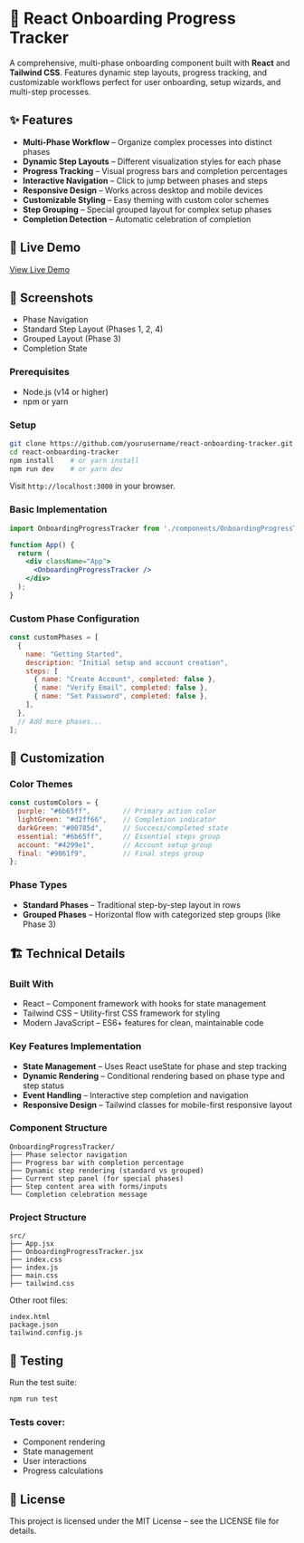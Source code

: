 # 🧭 React Onboarding Progress Tracker

A comprehensive, multi-phase onboarding component built with **React** and **Tailwind CSS**. Features dynamic step layouts, progress tracking, and customizable workflows perfect for user onboarding, setup wizards, and multi-step processes.

## ✨ Features

- **Multi-Phase Workflow** – Organize complex processes into distinct phases  
- **Dynamic Step Layouts** – Different visualization styles for each phase  
- **Progress Tracking** – Visual progress bars and completion percentages  
- **Interactive Navigation** – Click to jump between phases and steps  
- **Responsive Design** – Works across desktop and mobile devices  
- **Customizable Styling** – Easy theming with custom color schemes  
- **Step Grouping** – Special grouped layout for complex setup phases  
- **Completion Detection** – Automatic celebration of completion  

## 🚀 Live Demo

[View Live Demo](https://zn4fkl.csb.app/) <!-- Replace with actual URL -->

## 📸 Screenshots

<!-- Insert images like: ![Alt text](url) -->
- Phase Navigation
- Standard Step Layout (Phases 1, 2, 4)
- Grouped Layout (Phase 3)
- Completion State

### Prerequisites

- Node.js (v14 or higher)
- npm or yarn

### Setup

```bash
git clone https://github.com/yourusername/react-onboarding-tracker.git
cd react-onboarding-tracker
npm install    # or yarn install
npm run dev    # or yarn dev
```

Visit `http://localhost:3000` in your browser.

### Basic Implementation

```jsx
import OnboardingProgressTracker from './components/OnboardingProgressTracker';

function App() {
  return (
    <div className="App">
      <OnboardingProgressTracker />
    </div>
  );
}
```

### Custom Phase Configuration

```jsx
const customPhases = [
  {
    name: "Getting Started",
    description: "Initial setup and account creation",
    steps: [
      { name: "Create Account", completed: false },
      { name: "Verify Email", completed: false },
      { name: "Set Password", completed: false },
    ],
  },
  // Add more phases...
];
```

## 🎨 Customization

### Color Themes

```js
const customColors = {
  purple: "#6b65ff",        // Primary action color
  lightGreen: "#d2ff66",    // Completion indicator
  darkGreen: "#00785d",     // Success/completed state
  essential: "#6b65ff",     // Essential steps group
  account: "#4299e1",       // Account setup group
  final: "#9061f9",         // Final steps group
};
```

### Phase Types

- **Standard Phases** – Traditional step-by-step layout in rows  
- **Grouped Phases** – Horizontal flow with categorized step groups (like Phase 3)

## 🏗️ Technical Details

### Built With

- React – Component framework with hooks for state management  
- Tailwind CSS – Utility-first CSS framework for styling  
- Modern JavaScript – ES6+ features for clean, maintainable code

### Key Features Implementation

- **State Management** – Uses React useState for phase and step tracking  
- **Dynamic Rendering** – Conditional rendering based on phase type and step status  
- **Event Handling** – Interactive step completion and navigation  
- **Responsive Design** – Tailwind classes for mobile-first responsive layout  

### Component Structure

```
OnboardingProgressTracker/
├── Phase selector navigation
├── Progress bar with completion percentage
├── Dynamic step rendering (standard vs grouped)
├── Current step panel (for special phases)
├── Step content area with forms/inputs
└── Completion celebration message
```

### Project Structure

```
src/
├── App.jsx
├── OnboardingProgressTracker.jsx
├── index.css
├── index.js
├── main.css
├── tailwind.css
```

Other root files:
```
index.html
package.json
tailwind.config.js
```

## 🧪 Testing

Run the test suite:

```bash
npm run test
```

### Tests cover:

- Component rendering  
- State management  
- User interactions  
- Progress calculations  

## 📝 License

This project is licensed under the MIT License – see the LICENSE file for details.
